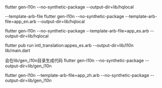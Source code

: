 flutter gen-l10n --no-synthetic-package --output-dir=lib/hqlocal

--template-arb-file
flutter gen-l10n --no-synthetic-package --template-arb-file=app_en.arb --output-dir=lib/hqlocal

flutter gen-l10n --no-synthetic-package --template-arb-file=app_es.arb --output-dir=lib/hqlocal


flutter pub run intl_translation:appes_es.arb --output-dir=lib/l10n lib/main.dart

会在lib/gen_l10n目录生成代码
flutter gen-l10n --no-synthetic-package  --output-dir=lib/gen_l10n

flutter gen-l10n --template-arb-file=app_zh.arb --no-synthetic-package  --output-dir=lib/gen_l10n